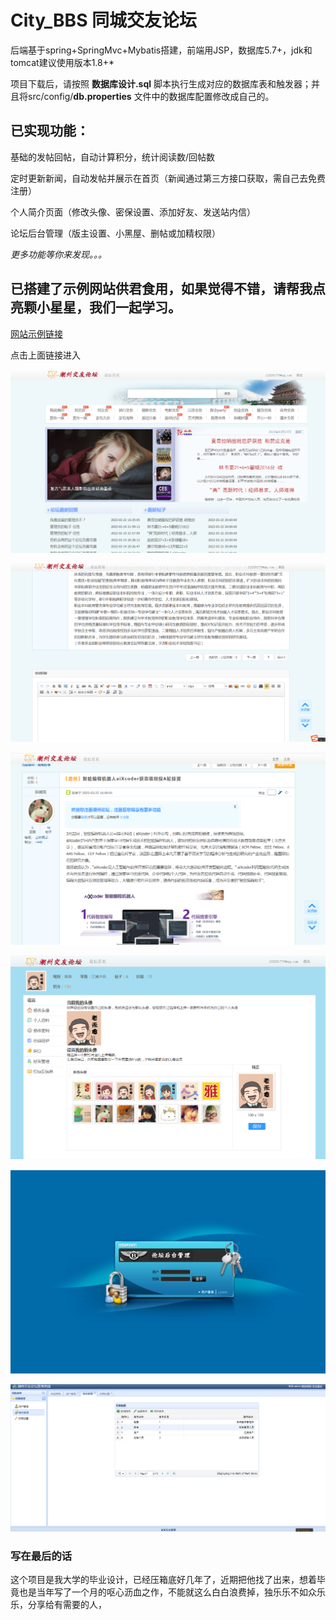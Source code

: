 # City_BBS 同城交友论坛

后端基于spring+SpringMvc+Mybatis搭建，前端用JSP，数据库5.7+，jdk和tomcat建议使用版本1.8+*

项目下载后，请按照 **数据库设计.sql** 脚本执行生成对应的数据库表和触发器；并且将src/config/**db.properties** 文件中的数据库配置修改成自己的。

## 已实现功能：
基础的发帖回帖，自动计算积分，统计阅读数/回帖数

定时更新新闻，自动发帖并展示在首页（新闻通过第三方接口获取，需自己去免费注册）

个人简介页面（修改头像、密保设置、添加好友、发送站内信）

论坛后台管理（版主设置、小黑屋、删帖或加精权限）

*更多功能等你来发现。。。*


## 已搭建了示例网站供君食用，如果觉得不错，请帮我点亮颗小星星，我们一起学习。

[网站示例链接](http://120.78.240.46:8080/City_BBS/)

点击上面链接进入

![首页](https://github.com/xutongyuan/City_BBS/blob/main/example/首页.png)

![发帖回帖页面](https://github.com/xutongyuan/City_BBS/blob/main/example/发帖回帖页面.png)

![帖子详情](https://github.com/xutongyuan/City_BBS/blob/main/example/帖子详情.png)

![个人简介](https://github.com/xutongyuan/City_BBS/blob/main/example/个人简介.png)

![后台管理](https://github.com/xutongyuan/City_BBS/blob/main/example/后台管理.png)

![后台详情页](https://github.com/xutongyuan/City_BBS/blob/main/example/后台详情页.png)

### 写在最后的话
这个项目是我大学的毕业设计，已经压箱底好几年了，近期把他找了出来，想着毕竟也是当年写了一个月的呕心沥血之作，不能就这么白白浪费掉，独乐乐不如众乐乐，分享给有需要的人，

